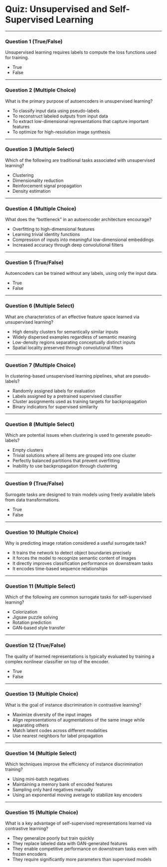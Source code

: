 # Quiz: Unsupervised and Self-Supervised Learning

---

### Question 1 (True/False)  
Unsupervised learning requires labels to compute the loss functions used for training.

- True  
- False  

---

### Question 2 (Multiple Choice)  
What is the primary purpose of autoencoders in unsupervised learning?

- To classify input data using pseudo-labels  
- To reconstruct labeled outputs from input data  
- To extract low-dimensional representations that capture important features  
- To optimize for high-resolution image synthesis  

---

### Question 3 (Multiple Select)  
Which of the following are traditional tasks associated with unsupervised learning?

- Clustering  
- Dimensionality reduction  
- Reinforcement signal propagation  
- Density estimation  

---

### Question 4 (Multiple Choice)  
What does the “bottleneck” in an autoencoder architecture encourage?

- Overfitting to high-dimensional features  
- Learning trivial identity functions  
- Compression of inputs into meaningful low-dimensional embeddings  
- Increased accuracy through deep convolutional filters  

---

### Question 5 (True/False)  
Autoencoders can be trained without any labels, using only the input data.

- True  
- False  

---

### Question 6 (Multiple Select)  
What are characteristics of an effective feature space learned via unsupervised learning?

- High density clusters for semantically similar inputs  
- Widely dispersed examples regardless of semantic meaning  
- Low-density regions separating conceptually distinct inputs  
- Spatial locality preserved through convolutional filters  

---

### Question 7 (Multiple Choice)  
In clustering-based unsupervised learning pipelines, what are pseudo-labels?

- Randomly assigned labels for evaluation  
- Labels assigned by a pretrained supervised classifier  
- Cluster assignments used as training targets for backpropagation  
- Binary indicators for supervised similarity  

---

### Question 8 (Multiple Select)  
Which are potential issues when clustering is used to generate pseudo-labels?

- Empty clusters  
- Trivial solutions where all items are grouped into one cluster  
- Perfectly balanced partitions that prevent overfitting  
- Inability to use backpropagation through clustering  

---

### Question 9 (True/False)  
Surrogate tasks are designed to train models using freely available labels from data transformations.

- True  
- False  

---

### Question 10 (Multiple Choice)  
Why is predicting image rotation considered a useful surrogate task?

- It trains the network to detect object boundaries precisely  
- It forces the model to recognize semantic content of images  
- It directly improves classification performance on downstream tasks  
- It encodes time-based sequence relationships  

---

### Question 11 (Multiple Select)  
Which of the following are common surrogate tasks for self-supervised learning?

- Colorization  
- Jigsaw puzzle solving  
- Rotation prediction  
- GAN-based style transfer  

---

### Question 12 (True/False)  
The quality of learned representations is typically evaluated by training a complex nonlinear classifier on top of the encoder.

- True  
- False  

---

### Question 13 (Multiple Choice)  
What is the goal of instance discrimination in contrastive learning?

- Maximize diversity of the input images  
- Align representations of augmentations of the same image while separating others  
- Match latent codes across different modalities  
- Use nearest neighbors for label propagation  

---

### Question 14 (Multiple Select)  
Which techniques improve the efficiency of instance discrimination training?

- Using mini-batch negatives  
- Maintaining a memory bank of encoded features  
- Sampling only hard negatives manually  
- Using an exponential moving average to stabilize key encoders  

---

### Question 15 (Multiple Choice)  
What is a key advantage of self-supervised representations learned via contrastive learning?

- They generalize poorly but train quickly  
- They replace labeled data with GAN-generated features  
- They enable competitive performance on downstream tasks even with frozen encoders  
- They require significantly more parameters than supervised models  
